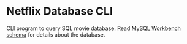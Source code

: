 # Netflix Database CLI

CLI program to query SQL movie database. Read [MySQL Workbench schema](https://github.com/mabackma/netflix/blob/master/netflix.mwb) for details about the database.
